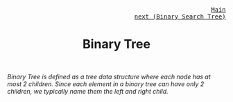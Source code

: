 <p align="right">
<kbd>
<a href="https://github.com/Sid-WC121/DSA" >Main</a><br>
</kbd>
<kbd>
<a href="https://github.com/Sid-WC121/DSA/blob/main/tree/binary-search-tree/BINARY-SEARCH-TREE.md" >next (Binary Search Tree)</a>
</kbd>
</p>
<h1 align="center">  Binary Tree</h1>
<br>

<i> Binary Tree is defined as a tree data structure where each node has at most 2 children. Since each element in a binary tree can have only 2 children, we typically name them the left and right child.</i>


